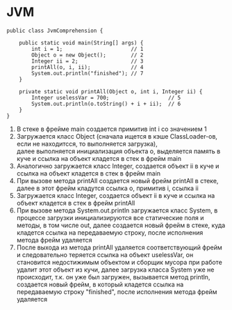 # JVM
```
public class JvmComprehension {

    public static void main(String[] args) {
        int i = 1;                      // 1
        Object o = new Object();        // 2
        Integer ii = 2;                 // 3
        printAll(o, i, ii);             // 4
        System.out.println("finished"); // 7
    }

    private static void printAll(Object o, int i, Integer ii) {
        Integer uselessVar = 700;                   // 5
        System.out.println(o.toString() + i + ii);  // 6
    }
}
```

1. В стеке в фрейме main создается примитив int i со значением 1  
2. Загружается класс Object (сначала ищется в кэше ClassLoader-ов, если не находитсся, то выполняется загрузка),  
   далее выполняется инициализация объекта o, выделяется память в куче и ссылка на объект кладется в стек в фрейм main  
3. Аналогично загружается класс Integer, создается объект ii в куче и ссылка на объект кладется в стек в фрейм main  
4. При вызове метода printAll создается новый фрейм printAll в стеке,  
   далее в этот фрейм кладутся ссылка o, примитив i, ссылка ii  
5. Загружается класс Integer, создается объект ii в куче и ссылка на объект кладется в стек в фрейм printAll  
6. При вызове метода System.out.println загружается класс System, в процессе загрузки инициализируются все статические поля и методы,
   в том числе out, далее создается новый фрейм в стеке, куда кладется ссылка на передаваемую строку, после исполнения метода фрейм удаляется  
7. После выхода из метода printAll удаляется соответствующий фрейм и следовательно теряется ссылка на объект uselessVar,
   он становится недостижимым объектом и сборщик мусора при работе удалит этот объект из кучи,
   далее загрузка класса System уже не происходит, т.к. он уже был загружен, вызывается метод println, создается новый фрейм,
   в который кладется ссылка на передаваемую строку "finished", после исполнения метода фрейм удаляется

